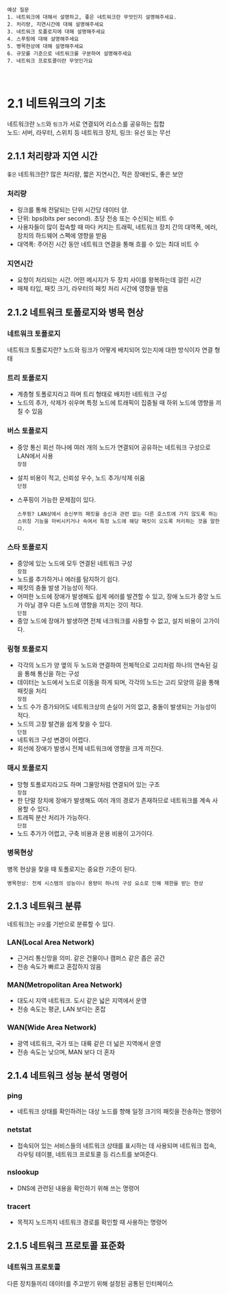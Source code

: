 ```
예상 질문
1. 네트워크에 대해서 설명하고, 좋은 네트워크란 무엇인지 설명해주세요.
2. 처리량, 지연시간에 대해 설명해주세요
3. 네트워크 토폴로지에 대해 설명해주세요
4. 스푸핑에 대해 설명해주세요
5. 병목현상에 대해 설명해주세요
6. 규모를 기준으로 네트워크를 구분하여 설명해주세요
7. 네트워크 프로토콜이란 무엇인가요
```

<br>

# 2.1 네트워크의 기초

네트워크란 `노드`와 `링크`가 서로 연결되어 리소스를 공유하는 집합<br/>
노드: 서버, 라우터, 스위치 등 네트워크 장치, 링크: 유선 또는 무선

## 2.1.1 처리량과 지연 시간

`좋은` 네트워크란? 많은 처리량, 짧은 지연시간, 적은 장애빈도, 좋은 보안

### 처리량

- 링크를 통해 전달되는 단위 시간당 데이터 양.
- 단위: bps(bits per second). 초당 전송 또는 수신되는 비트 수
- 사용자들이 많이 접속할 때 마다 커지는 트래픽, 네트워크 장치 간의 대역폭, 에러, 장치의 하드웨어 스펙에 영향을 받음
- 대역폭: 주어진 시간 동안 네트워크 연결을 통해 흐를 수 있는 최대 비트 수

### 지연시간

- 요청이 처리되는 시간. 어떤 메시지가 두 장치 사이를 왕복하는데 걸린 시간
- 매체 타입, 패킷 크기, 라우터의 패킷 처리 시간에 영향을 받음

## 2.1.2 네트워크 토폴로지와 병목 현상

### 네트워크 토폴로지

네트워크 토폴로지란? 노드와 링크가 어떻게 배치되어 있는지에 대한 방식이자 연결 형태

### 트리 토폴로지

- 계층형 토폴로지라고 하며 트리 형태로 배치한 네트워크 구성
- 노드의 추가, 삭제가 쉬우며 특정 노드에 트래픽이 집중될 때 하위 노드에 영향을 끼칠 수 있음

### 버스 토폴로지

- 중앙 통신 회선 하나에 여러 개의 노드가 연결되어 공유하는 네트워크 구성으로 LAN에서 사용 <br/>
  `장점`
- 설치 비용이 적고, 신뢰성 우수, 노드 추가/삭제 쉬움<br/>
  `단점`
- 스푸핑이 가능한 문제점이 있다.

  ```
  스푸핑? LAN상에서 송신부의 패킷을 송신과 관련 없는 다른 호스트에 가지 않도록 하는 스위칭 기능을 마비시키거나 속여서 특정 노드에 해당 패킷이 오도록 처리하는 것을 말한다.
  ```

### 스타 토폴로지

- 중앙에 있는 노드에 모두 연결된 네트워크 구성<br/>
  `장점`
- 노드를 추가하거나 에러를 탐지하기 쉽다.
- 패킷의 충돌 발생 가능성이 적다.
- 어떠한 노드에 장애가 발생해도 쉽게 에러를 발견할 수 있고, 장애 노드가 중앙 노드가 아닐 경우 다른 노드에 영향을 끼치는 것이 적다.<br/>
  `단점`
- 중앙 노드에 장애가 발생하면 전체 네크워크를 사용할 수 없고, 설치 비용이 고가이다.

### 링형 토폴로지

- 각각의 노드가 양 옆의 두 노드와 연결하여 전체적으로 고리처럼 하나의 연속된 길을 통해 통신을 하는 구성
- 데이터는 노드에서 노드로 이동을 하게 되며, 각각의 노드는 고리 모양의 길을 통해 패킷을 처리<br/>
  `장점`
- 노드 수가 증가되어도 네트워크상의 손실이 거의 없고, 충돌이 발생되는 가능성이 적다.
- 노드의 고장 발견을 쉽게 찾을 수 있다.<br/>
  `단점`
- 네트워크 구성 변경이 어렵다.
- 회선에 장애가 발생시 전체 네트워크에 영향을 크게 끼진다.

### 매시 토폴로지

- 망형 토폴로지라고도 하며 그물망처럼 연결되어 있는 구조<br/>
  `장점`
- 한 단말 장치에 장애가 발생해도 여러 개의 경로가 존재하므로 네트워크를 계속 사용할 수 있다.
- 트래픽 분산 처리가 가능하다.<br/>
  `단점`
- 노드 추가가 어렵고, 구축 비용과 운용 비용이 고가이다.

### 병목현상

병목 현상을 찾을 때 토폴로지는 중요한 기준이 된다.

```
병목현상: 전체 시스템의 성능이나 용량이 하나의 구성 요소로 인해 제한을 받는 현상
```

## 2.1.3 네트워크 분류

네트워크는 `규모`를 기반으로 분류할 수 있다.

### LAN(Local Area Network)

- 근거리 통신망을 의미. 같은 건물이나 캠퍼스 같은 좁은 공간
- 전송 속도가 빠르고 혼잡하지 않음

### MAN(Metropolitan Area Network)

- 대도시 지역 네트워크. 도시 같은 넓은 지역에서 운영
- 전송 속도는 평균, LAN 보다는 혼잡

### WAN(Wide Area Network)

- 광역 네트워크, 국가 또는 대륙 같은 더 넓은 지역에서 운영
- 전송 속도는 낮으며, MAN 보다 더 혼자

## 2.1.4 네트워크 성능 분석 명령어

### ping

- 네트워크 상태를 확인하려는 대상 노드를 향해 일정 크기의 패킷을 전송하는 명령어

### netstat

- 접속되어 있는 서비스들의 네트워크 상태를 표시하는 데 사용되며 네트워크 접속, 라우팅 테이블, 네트워크 프로토콜 등 리스트를 보여준다.

### nslookup

- DNS에 관련된 내용을 확인하기 위해 쓰는 명령어

### tracert

- 목적지 노드까지 네트워크 경로를 확인할 때 사용하는 명령어

## 2.1.5 네트워크 프로토콜 표준화

### 네트워크 프로토콜

다른 장치들끼리 데이터를 주고받기 위해 설정된 공통된 인터페이스
